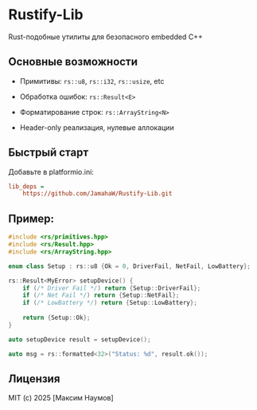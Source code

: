 # Rustify-Lib

Rust-подобные утилиты для безопасного embedded C++

## Основные возможности

- Примитивы: `rs::u8`, `rs::i32`, `rs::usize`, etc

- Обработка ошибок: `rs::Result<E>`

- Форматирование строк: `rs::ArrayString<N>`

- Header-only реализация, нулевые аллокации

## Быстрый старт

Добавьте в platformio.ini:

```ini
lib_deps = 
    https://github.com/JamahaW/Rustify-Lib.git
```

## Пример:

```cpp
#include <rs/primitives.hpp>
#include <rs/Result.hpp>
#include <rs/ArrayString.hpp>

enum class Setup : rs::u8 {Ok = 0, DriverFail, NetFail, LowBattery};

rs::Result<MyError> setupDevice() {
    if (/* Driver Fail */) return {Setup::DriverFail};
    if (/* Net Fail */) return {Setup::NetFail};
    if (/* LowBattery */) return {Setup::LowBattery};
    
    return {Setup::Ok};
}

auto setupDevice result = setupDevice();

auto msg = rs::formatted<32>("Status: %d", result.ok());
```

## Лицензия

MIT (c) 2025 [Максим Наумов]